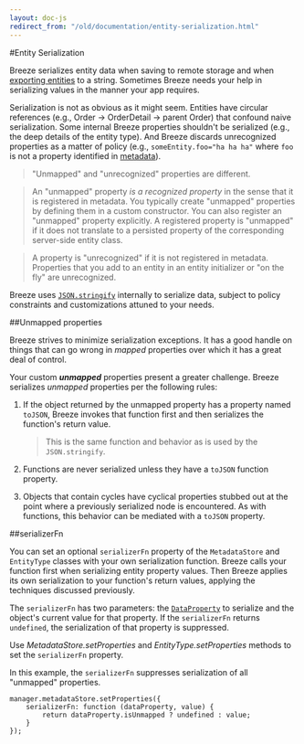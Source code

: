 ```yaml
---
layout: doc-js
redirect_from: "/old/documentation/entity-serialization.html"
---
```


#Entity Serialization

Breeze serializes entity data when saving to remote storage and when [exporting entities](/doc-js/entitymanager-and-caching "Export/Import") to a string. Sometimes Breeze needs your help in serializing values in the manner your app requires.

Serialization is not as obvious as it might seem. Entities have circular references (e.g., Order &rarr; OrderDetail &rarr; parent Order) that confound naive serialization. Some internal Breeze properties shouldn't be serialized (e.g., the deep details of the entity type). And Breeze discards unrecognized properties as a matter of policy (e.g., `someEntity.foo="ha ha ha"` where `foo` is not a property identified in [metadata](/doc-js/metadata "MetadataStore")).

>"Unmapped" and "unrecognized" properties are different. 

>An "unmapped" property *is a recognized property* in the sense that it is registered in metadata. You typically create "unmapped" properties by defining them in a custom constructor. You can also register an "unmapped" property explicitly. A registered property is "unmapped" if it does not translate to a persisted property of the corresponding server-side entity class.

>A property is "unrecognized" if it is not registered in metadata. Properties that you add to an entity in an entity initializer or "on the fly" are unrecognized.

Breeze uses <a href="https://developer.mozilla.org/en-US/docs/Web/JavaScript/Reference/Global_Objects/JSON/stringify?redirectlocale=en-US&redirectslug=JavaScript%2FReference%2FGlobal_Objects%2FJSON%2Fstringify" title="JSON.stringify API" target="_blank">`JSON.stringify`</a> internally to serialize data, subject to policy constraints and customizations attuned to your needs.
<a name="Unmapped-properties"></a>

##Unmapped properties

Breeze strives to minimize serialization exceptions. It has a good handle on things that can go wrong in *mapped* properties over which it has a great deal of control. 

Your custom ***unmapped*** properties present a greater challenge. Breeze serializes *unmapped* properties per the following rules:

1. If the object returned by the unmapped property has a property named `toJSON`, Breeze invokes that function first and then serializes the function's return value.

    >This is the same function and behavior as is used by the `JSON.stringify`.
     
2. Functions are never serialized unless they have a `toJSON` function property.
     
3. Objects that contain cycles have cyclical properties stubbed out at the point where a previously serialized node is encountered. As with functions, this behavior can be mediated with a `toJSON` property.

##serializerFn

You can set an optional `serializerFn` property of the `MetadataStore` and `EntityType` classes with your own serialization function. Breeze calls your function first when serializing entity property values. Then Breeze applies its own serialization to your function's return values, applying the techniques discussed previously. 

The `serializerFn` has two parameters: the <a href="/doc-js/api-docs/classes/DataProperty.html" title="DataProperty API" target="_blank">`DataProperty`</a>  to serialize and the object's current value for that property.  If the `serializerFn` returns `undefined`, the serialization of that property is suppressed.

Use *MetadataStore.setProperties* and  *EntityType.setProperties* methods to set the `serializerFn` property.

In this example, the `serializerFn` suppresses serialization of all "unmapped" properties.  

    manager.metadataStore.setProperties({
        serializerFn: function (dataProperty, value) {
            return dataProperty.isUnmapped ? undefined : value;
        }
    });

